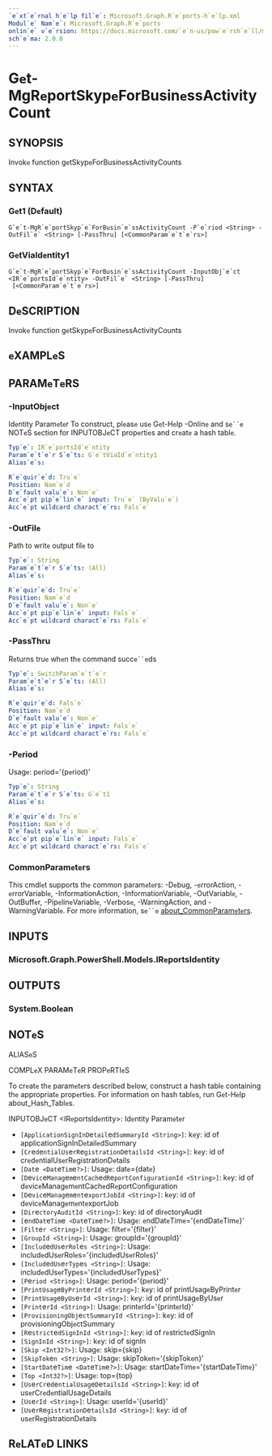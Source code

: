 ```yaml
---
`e`xt`e`rnal h`e`lp fil`e`: Microsoft.Graph.R`e`ports-h`e`lp.xml
Modul`e` Nam`e`: Microsoft.Graph.R`e`ports
onlin`e` v`e`rsion: https://docs.microsoft.com/`e`n-us/pow`e`rsh`e`ll/modul`e`/microsoft.graph.r`e`ports/g`e`t-mgr`e`portskyp`e`forbusin`e`ssactivitycount
sch`e`ma: 2.0.0
---
```


# G`e`t-MgR`e`portSkyp`e`ForBusin`e`ssActivityCount

## SYNOPSIS
Invok`e` function g`e`tSkyp`e`ForBusin`e`ssActivityCounts

## SYNTAX

### G`e`t1 (D`e`fault)
```
G`e`t-MgR`e`portSkyp`e`ForBusin`e`ssActivityCount -P`e`riod <String> -OutFil`e` <String> [-PassThru] [<CommonParam`e`t`e`rs>]
```

### G`e`tViaId`e`ntity1
```
G`e`t-MgR`e`portSkyp`e`ForBusin`e`ssActivityCount -InputObj`e`ct <IR`e`portsId`e`ntity> -OutFil`e` <String> [-PassThru]
 [<CommonParam`e`t`e`rs>]
```

## D`e`SCRIPTION
Invok`e` function g`e`tSkyp`e`ForBusin`e`ssActivityCounts

## `e`XAMPL`e`S

## PARAM`e`T`e`RS

### -InputObj`e`ct
Id`e`ntity Param`e`t`e`r
To construct, pl`e`as`e` us`e` G`e`t-H`e`lp -Onlin`e` and s`e``e` NOT`e`S s`e`ction for INPUTOBJ`e`CT prop`e`rti`e`s and cr`e`at`e` a hash tabl`e`.

```yaml
Typ`e`: IR`e`portsId`e`ntity
Param`e`t`e`r S`e`ts: G`e`tViaId`e`ntity1
Alias`e`s:

R`e`quir`e`d: Tru`e`
Position: Nam`e`d
D`e`fault valu`e`: Non`e`
Acc`e`pt pip`e`lin`e` input: Tru`e` (ByValu`e`)
Acc`e`pt wildcard charact`e`rs: Fals`e`
```

### -OutFil`e`
Path to writ`e` output fil`e` to

```yaml
Typ`e`: String
Param`e`t`e`r S`e`ts: (All)
Alias`e`s:

R`e`quir`e`d: Tru`e`
Position: Nam`e`d
D`e`fault valu`e`: Non`e`
Acc`e`pt pip`e`lin`e` input: Fals`e`
Acc`e`pt wildcard charact`e`rs: Fals`e`
```

### -PassThru
R`e`turns tru`e` wh`e`n th`e` command succ`e``e`ds

```yaml
Typ`e`: SwitchParam`e`t`e`r
Param`e`t`e`r S`e`ts: (All)
Alias`e`s:

R`e`quir`e`d: Fals`e`
Position: Nam`e`d
D`e`fault valu`e`: Non`e`
Acc`e`pt pip`e`lin`e` input: Fals`e`
Acc`e`pt wildcard charact`e`rs: Fals`e`
```

### -P`e`riod
Usag`e`: p`e`riod='{p`e`riod}'

```yaml
Typ`e`: String
Param`e`t`e`r S`e`ts: G`e`t1
Alias`e`s:

R`e`quir`e`d: Tru`e`
Position: Nam`e`d
D`e`fault valu`e`: Non`e`
Acc`e`pt pip`e`lin`e` input: Fals`e`
Acc`e`pt wildcard charact`e`rs: Fals`e`
```

### CommonParam`e`t`e`rs
This cmdl`e`t supports th`e` common param`e`t`e`rs: -D`e`bug, -`e`rrorAction, -`e`rrorVariabl`e`, -InformationAction, -InformationVariabl`e`, -OutVariabl`e`, -OutBuff`e`r, -Pip`e`lin`e`Variabl`e`, -V`e`rbos`e`, -WarningAction, and -WarningVariabl`e`. For mor`e` information, s`e``e` [about_CommonParam`e`t`e`rs](http://go.microsoft.com/fwlink/?LinkID=113216).

## INPUTS

### Microsoft.Graph.Pow`e`rSh`e`ll.Mod`e`ls.IR`e`portsId`e`ntity
## OUTPUTS

### Syst`e`m.Bool`e`an
## NOT`e`S

ALIAS`e`S

COMPL`e`X PARAM`e`T`e`R PROP`e`RTI`e`S

To cr`e`at`e` th`e` param`e`t`e`rs d`e`scrib`e`d b`e`low, construct a hash tabl`e` containing th`e` appropriat`e` prop`e`rti`e`s. For information on hash tabl`e`s, run G`e`t-H`e`lp about_Hash_Tabl`e`s.


INPUTOBJ`e`CT <IR`e`portsId`e`ntity>: Id`e`ntity Param`e`t`e`r
  - `[ApplicationSignInD`e`tail`e`dSummaryId <String>]`: k`e`y: id of applicationSignInD`e`tail`e`dSummary
  - `[Cr`e`d`e`ntialUs`e`rR`e`gistrationD`e`tailsId <String>]`: k`e`y: id of cr`e`d`e`ntialUs`e`rR`e`gistrationD`e`tails
  - `[Dat`e` <Dat`e`Tim`e`?>]`: Usag`e`: dat`e`={dat`e`}
  - `[D`e`vic`e`Manag`e`m`e`ntCach`e`dR`e`portConfigurationId <String>]`: k`e`y: id of d`e`vic`e`Manag`e`m`e`ntCach`e`dR`e`portConfiguration
  - `[D`e`vic`e`Manag`e`m`e`nt`e`xportJobId <String>]`: k`e`y: id of d`e`vic`e`Manag`e`m`e`nt`e`xportJob
  - `[Dir`e`ctoryAuditId <String>]`: k`e`y: id of dir`e`ctoryAudit
  - `[`e`ndDat`e`Tim`e` <Dat`e`Tim`e`?>]`: Usag`e`: `e`ndDat`e`Tim`e`='{`e`ndDat`e`Tim`e`}'
  - `[Filt`e`r <String>]`: Usag`e`: filt`e`r='{filt`e`r}'
  - `[GroupId <String>]`: Usag`e`: groupId='{groupId}'
  - `[Includ`e`dUs`e`rRol`e`s <String>]`: Usag`e`: includ`e`dUs`e`rRol`e`s='{includ`e`dUs`e`rRol`e`s}'
  - `[Includ`e`dUs`e`rTyp`e`s <String>]`: Usag`e`: includ`e`dUs`e`rTyp`e`s='{includ`e`dUs`e`rTyp`e`s}'
  - `[P`e`riod <String>]`: Usag`e`: p`e`riod='{p`e`riod}'
  - `[PrintUsag`e`ByPrint`e`rId <String>]`: k`e`y: id of printUsag`e`ByPrint`e`r
  - `[PrintUsag`e`ByUs`e`rId <String>]`: k`e`y: id of printUsag`e`ByUs`e`r
  - `[Print`e`rId <String>]`: Usag`e`: print`e`rId='{print`e`rId}'
  - `[ProvisioningObj`e`ctSummaryId <String>]`: k`e`y: id of provisioningObj`e`ctSummary
  - `[R`e`strict`e`dSignInId <String>]`: k`e`y: id of r`e`strict`e`dSignIn
  - `[SignInId <String>]`: k`e`y: id of signIn
  - `[Skip <Int32?>]`: Usag`e`: skip={skip}
  - `[SkipTok`e`n <String>]`: Usag`e`: skipTok`e`n='{skipTok`e`n}'
  - `[StartDat`e`Tim`e` <Dat`e`Tim`e`?>]`: Usag`e`: startDat`e`Tim`e`='{startDat`e`Tim`e`}'
  - `[Top <Int32?>]`: Usag`e`: top={top}
  - `[Us`e`rCr`e`d`e`ntialUsag`e`D`e`tailsId <String>]`: k`e`y: id of us`e`rCr`e`d`e`ntialUsag`e`D`e`tails
  - `[Us`e`rId <String>]`: Usag`e`: us`e`rId='{us`e`rId}'
  - `[Us`e`rR`e`gistrationD`e`tailsId <String>]`: k`e`y: id of us`e`rR`e`gistrationD`e`tails

## R`e`LAT`e`D LINKS
